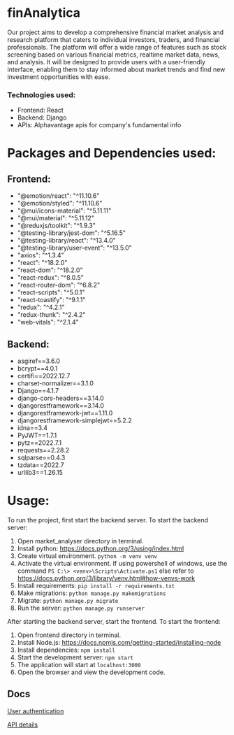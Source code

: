 # finAnalytica 

Our project aims to develop a comprehensive financial
market analysis and research platform that caters to
individual investors, traders, and financial professionals.
The platform will offer a wide range of features such as
stock screening based on various financial metrics, realtime market data, news, and analysis. It will be designed
to provide users with a user-friendly interface, enabling
them to stay informed about market trends and find new
investment opportunities with ease.
<br/>
### Technologies used:

* Frontend: React 
* Backend: Django
* APIs: Alphavantage apis for company's fundamental info

# Packages and Dependencies used:

## Frontend: 
* "@emotion/react": "^11.10.6"
* "@emotion/styled": "^11.10.6"
* "@mui/icons-material": "^5.11.11"
* "@mui/material": "^5.11.12"
* "@reduxjs/toolkit": "^1.9.3"
* "@testing-library/jest-dom": "^5.16.5"
* "@testing-library/react": "^13.4.0"
* "@testing-library/user-event": "^13.5.0"
* "axios": "^1.3.4"
* "react": "^18.2.0"
* "react-dom": "^18.2.0"
* "react-redux": "^8.0.5"
* "react-router-dom": "^6.8.2"
* "react-scripts": "^5.0.1"
* "react-toastify": "^9.1.1"
* "redux": "^4.2.1"
* "redux-thunk": "^2.4.2"
* "web-vitals": "^2.1.4"

## Backend:
* asgiref==3.6.0
* bcrypt==4.0.1
* certifi==2022.12.7
* charset-normalizer==3.1.0
* Django==4.1.7
* django-cors-headers==3.14.0
* djangorestframework==3.14.0
* djangorestframework-jwt==1.11.0
* djangorestframework-simplejwt==5.2.2
* idna==3.4
* PyJWT==1.7.1
* pytz==2022.7.1
* requests==2.28.2
* sqlparse==0.4.3
* tzdata==2022.7
* urllib3==1.26.15

# Usage:

To run the project, first start the backend server. To start the backend server:

1. Open market_analyser directory in terminal.
2. Install python: https://docs.python.org/3/using/index.html
3. Create virtual environment. `python -m venv venv`
4. Activate the virtual environment. If using powershell of windows, use the command `PS C:\> <venv>\Scripts\Activate.ps1` else refer to https://docs.python.org/3/library/venv.html#how-venvs-work
5. Install requirements:   `pip install -r requirements.txt`
6. Make migrations: `python manage.py makemigrations`
7. Migrate: `python manage.py migrate`
8. Run the server: `python manage.py runserver`

After starting the backend server, start the frontend. To start the frontend:

1. Open frontend directory in terminal.
2. Install Node.js: https://docs.npmjs.com/getting-started/installing-node
3. Install dependencies: `npm install`
4. Start the development server: `npm start`
5. The application will start at `localhost:3000`
6. Open the browser and view the development code.
   

## Docs
[User authentication](https://docs.google.com/document/d/16kC3Rr5X64QmFoPHTAoaVAOUVmbAvX-uhWPNbjiVOpI/edit?usp=sharing)

[API details](https://docs.google.com/document/d/1s7nfVO4Mz16NXC_R91yipsEnooUfruzLGOG4eWFRSy8/edit)
